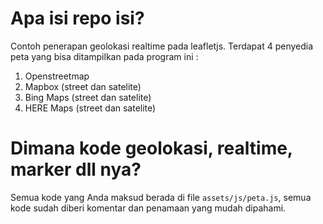 # Apa isi repo isi?
Contoh penerapan geolokasi realtime pada leafletjs. Terdapat 4 penyedia peta yang bisa ditampilkan pada program ini : 
1. Openstreetmap
2. Mapbox (street dan satelite)
3. Bing Maps (street dan satelite)
4. HERE Maps (street dan satelite)

# Dimana kode geolokasi, realtime, marker dll nya?
Semua kode yang Anda maksud berada di file `assets/js/peta.js`, semua kode sudah diberi komentar dan penamaan yang mudah dipahami.


